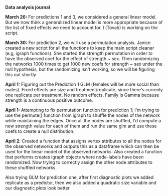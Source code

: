 **Data analysis journal**

**March 26:** For predictions 1 and 3, we considered a general linear model. But we now think a generalized linear model is more appropriate because of the list of fixed effects we need to account for. I (Tovah) is working on the script.

**March 30:** For prediction 2, we will use a permutation analysis. Janice created a new script for all the functions to keep the main script cleaner (e.g, igraph functions). She started the strength permutation in order to have the observed coef for the effect of strength ~ sex. Then randomizing the networks 1000 times to get 1000 new coefs for strength ~ sex under the null hypothesis, but the randomizing isn't working, so we will be figuring this out shortly

**April 1:** Figuring out the Prediction 1 GLM (females will be more social than males). Fixed effects are size and treatment/replicate, since there's currenly one replicate per treatment. No random effects. Family is Gamma because strength is a continuous positive outcome.

**April 1:** Attempting to fix permutation function for prediction 1; I'm trying to use the permute() function from igraph to 
shuffle the nodes of the network while maintaining the edges. Once all the nodes are shuffled, I'd compute a new strength value for each of them 
and run the same glm and use these coefs to create a null distribution. 

**April 2**: Created a function that assigns vertex attributes to all the nodes for the observed networks and outputs this as a dataframe which can then be used for the linear model of the observed networks. Also created a function that performs creates igraph objects where node-labels have been randomized. Now trying to correctly assign the other node attributes to these shuffled networks.

Also trying GLM for prediction one, after first diagnostic plots we added replicate as a predictor, then we also added a quadratic size variable and our diagnostic plots look better
